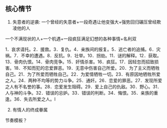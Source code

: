
## 核心情节 

1. 失意者的逆袭: 一个曾经的失意者+一段奇遇让他变强大+强势回归碾压曾经欺凌他的人

一个不满现状的人+一个机遇+一段疯狂满足幻想的各种事情+名利双

1．哀求请托。2．援救。3．复仇。4．亲族间的报复。5．逃亡者的追捕。6．灾祸。7．不幸的遭遇。8．反抗。9．壮举。10．拐劫。11．谜的解释。12．获取。13．骨肉仇恨。14．骨肉竞争。15．奸情杀害。16．疯狂。17．因轻忽而招致损害。18．不知而犯的恋爱罪恶。19．无意中伤害自己所爱。20．为了主义而牺牲自己。21．为了所爱而牺牲自己。22．为爱情牺牲一切。23．有原因地牺牲所爱之人。24．两种不均等的势力斗争。25．通奸。26．恋爱的罪恶。27．发现所爱之人有不名誉的事。28．恋爱发生阻碍。29．爱上自己的仇敌。30．野心。31．人与神的斗争。32．错误的忌妒。33．错误的判断。34．悔恨。35．亲族的重逢。36．失去所爱之人。l

2. 有情人的终成眷属


节奏模板？